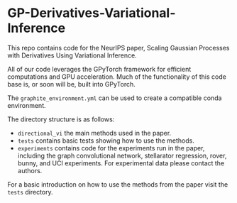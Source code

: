 # GP-Derivatives-Variational-Inference

This repo contains code for the NeurIPS paper, Scaling Gaussian Processes with Derivatives Using Variational Inference.

All of our code leverages the GPyTorch framework for efficient computations and GPU acceleration. Much of the functionality of this code base is, or soon will be, built into GPyTorch.

The `graphite_environment.yml` can be used to create a compatible conda environment.

The directory structure is as follows:
- `directional_vi` the main methods used in the paper.
- `tests` contains basic tests showing how to use the methods.
-  `experiments` contains code for the experiments run in the paper, including the graph convolutional network, stellarator regression, rover, bunny, and UCI experiments. For experimental data please contact the authors.

For a basic introduction on how to use the methods from the paper visit the `tests` directory.
